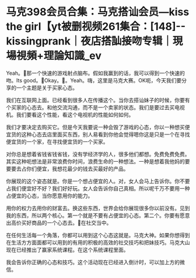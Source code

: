 # 马克398会员合集：马克搭讪会员—kiss the girl【yt被删视频261集合：[148]--kissingprank｜夜店搭訕接吻专辑｜現場視頻+理論知識_ev

Yeah。🎼那一个快速的游戏射点脑布。假如我赢到的话，我可以得到一个快速的吻。Its good。🎼Okay。🎼。Yeah。嗨，这里是马克大赛。OK呃，今天我们要分享的一个主题是关于买家心态。

我们在互联网上面。已经看到很多人在传播这个。当你去搭讪妹子的时候，你要有个买家的心态去。和他交流沟通，而不是一个卖家的状态。我们是要过去买电视机。我们要看这个性能，看这个电视机的性能如何如何。

我们才要决定去购买它。但是今天我要说一种会毁了游戏的心态，你以一种想买便宜货的这种心态去店里面买东西，别人易看到你他会觉得嗯你这是只是一个在寻找便宜货的一个家，在寻找便宜货的一个买家。

对你总是想着省钱省钱省钱，没有学经济学的人，很多他们都想。免费免费免费。其实这种呃想法是非常浪费你时间，浪费生命的一种想法。一种是想着我他妈的要要要去占你们便宜，我想花最少的钱去买最好的产品。

你展现的这个姿态就是。你是一个想占便宜的人。对，女人会马上告诉你。你不要占我们便宜好不好？我们好好玩。女人会告诉你自己真相。所以呢千万不要用一种占便宜的心态，当你愿意用你的能力。

用你的权力去用你的财富去。换这些东西，世界会给你展现很多你以前没有。见到我的东西，所以两个核心。第一个就是不要有占便宜的心态。第二个。你要有愿意出高价买好商品的一个心态去。🎼在社交当中。

在任何生活每一个角落，你都可以用到这个心态这就是。马克大神。如果你想得到在生活方方面面都可以用到的有用的积极的高效的社交技巧和把妹技巧。马克大山现在已经推出了赢家系统课程。在这个系统课程里面。

我会告诉你正确的心态和技巧。这个活动现在已经进入倒计时，可以加上方的微信。